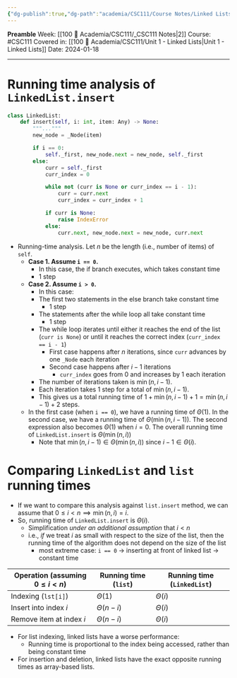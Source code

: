```yaml
---
{"dg-publish":true,"dg-path":"academia/CSC111/Course Notes/Linked Lists Running Time Analysis.md","permalink":"/academia/csc-111/course-notes/linked-lists-running-time-analysis/","created":"2024-01-21T00:43:26.095-05:00","updated":"2024-01-21T11:58:59.698-05:00"}
---
```


**Preamble**
Week: [[100 📒 Academia/CSC111/_CSC111 Notes\|2]]
Course: #CSC111
Covered in: [[100 📒 Academia/CSC111/Unit 1 - Linked Lists\|Unit 1 - Linked Lists]]
Date: 2024-01-18

---
# Running time analysis of `LinkedList.insert`

```python
class LinkedList:
    def insert(self, i: int, item: Any) -> None:
        """..."""
        new_node = _Node(item)

        if i == 0:
            self._first, new_node.next = new_node, self._first
        else:
            curr = self._first
            curr_index = 0

            while not (curr is None or curr_index == i - 1):
                curr = curr.next
                curr_index = curr_index + 1

            if curr is None:
                raise IndexError
            else:
                curr.next, new_node.next = new_node, curr.next
```

- Running-time analysis. Let $n$ be the length (i.e., number of items) of `self`.
	- **Case 1. Assume `i == 0`.**
		- In this case, the if branch executes, which takes constant time
		- 1 step
	- **Case 2. Assume `i > 0`.** 
		- In this case:
		- The first two statements in the else branch take constant time
			- 1 step
		- The statements after the while loop all take constant time
			- 1 step
		- The while loop iterates until either it reaches the end of the list (`curr is None`) or until it reaches the correct index (`curr_index == i - 1`)
			- First case happens after $n$ iterations, since `curr` advances by one `_Node` each iteration
			- Second case happens after $i-1$ iterations
				- `curr_index` goes from 0 and increases by 1 each iteration
		- The number of iterations taken is $\min (n, i-1)$.
		- Each iteration takes 1 step for a total of $\min (n, i-1)$.
		- This gives us a total running time of $1 + \min (n, i-1) + 1 = \min (n, i-1) + 2$ steps.
	- In the first case (when `i == 0`), we have a running time of $\Theta (1)$. In the second case, we have a running time of $\Theta (\min(n, i-1))$. The second expression also becomes $\Theta (1)$ when $i = 0$. The overall running time of `LinkedList.insert` is $\Theta (\min(n, i))$
		- Note that $\min (n, i-1) \in \Theta (\min (n, i))$ since $i-1 \in \Theta (i)$.

# Comparing `LinkedList` and `list` running times

- If we want to compare this analysis against `list.insert` method, we can assume that $0 \leq i < n \implies \min (n, i) = i$.
- So, running time of `LinkedList.insert` is $\Theta (i)$.
	- Simplification *under an additional assumption* that $i < n$
	- i.e., *if* we treat $i$ as small with respect to the size of the list, then the running time of the algorithm does not depend on the size of the list
		- most extreme case: `i == 0` → inserting at front of linked list → constant time

| Operation (assuming $0 \leq i < n$) | Running time (`list`) | Running time (`LinkedList`) |
| ----------------------------------- | --------------------- | --------------------------- |
| Indexing (`lst[i]`)                 | $\Theta (1)$          | $\Theta (i)$                |
| Insert into index $i$               | $\Theta (n-i)$        | $\Theta (i)$                |
| Remove item at index $i$            | $\Theta (n-i)$                      | $\Theta (i)$                            |

- For list indexing, linked lists have a worse performance:
	- Running time is proportional to the index being accessed, rather than being constant time
- For insertion and deletion, linked lists have the exact opposite running times as array-based lists.
